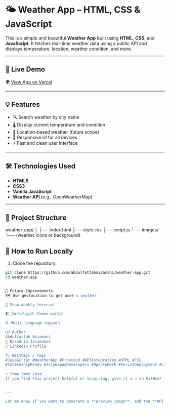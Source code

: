 # 🌤️ Weather App – HTML, CSS & JavaScript

This is a simple and beautiful **Weather App** built using **HTML**, **CSS**, and **JavaScript**. It fetches real-time weather data using a public API and displays temperature, location, weather condition, and more.

---

## 🔗 Live Demo

🌍 [View App on Vercel]([https://weather-app-ten-zeta.vercel.app](https://weather-app-tau-indol-29.vercel.app/))

---



## 💡 Features

- 🔍 Search weather by city name
- 🌡️ Display current temperature and condition
- 📍 Location-based weather (future scope)
- 📱 Responsive UI for all devices
- ⚡ Fast and clean user interface

---

## 🛠️ Technologies Used

- **HTML5**
- **CSS3**
- **Vanilla JavaScript**
- **Weather API** (e.g., OpenWeatherMap)

---

## 📂 Project Structure

weather-app/
│
├── index.html
├── style.css
├── script.js
└── images/
└── (weather icons or background)



## 🚀 How to Run Locally

1. Clone the repository:

```bash
git clone https://github.com/abdulfattahnizamani/weather-app.git
cd weather-app


🧠 Future Improvements
🗺️ Use geolocation to get user's weather

📅 Show weekly forecast

🌓 Dark/light theme switch

🌐 Multi-language support

🙋‍♂️ Author
Abdulfattah Nizamani
📍 Based in Islamabad
🔗 LinkedIn Profile

🏷️ Hashtags / Tags
#JavaScript #WeatherApp #Frontend #APIIntegration #HTML #CSS
#InternshipReady #IslamabadDevelopers #OpenToWork #VercelDeployment #LiveWeather

⭐ Show Some Love
If you find this project helpful or inspiring, give it a ⭐ on GitHub!


---

Let me know if you want to generate a **preview image**, add the **API setup instructions**, or improve **mobile responsiveness**.
